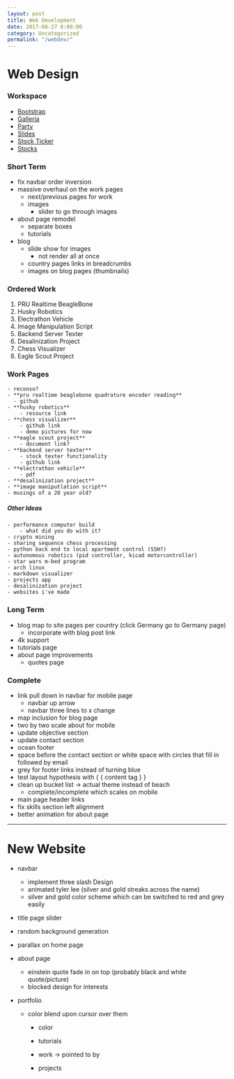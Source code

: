 ```yaml
---
layout: post
title: Web Development
date: 2017-08-27 8:00:00
category: Uncategorized
permalink: "/webdev/"
---
```


# Web Design

### Workspace
- [Bootstrap](/workspace/bootstrap/index.html)
- [Galleria](/workspace/galleria/themes/classic/classic-demo-cdn.html)
- [Party](/workspace/party/index.html)
- [Slides](/slides/)
- [Stock Ticker](/workspace/stock-ticker/index.html)
- [Stocks](/workspace/stocks/index.html)

### Short Term
- fix navbar order inversion
- massive overhaul on the work pages
  - next/previous pages for work
  - images
    - slider to go through images
- about page remodel
  - separate boxes
  - tutorials
- blog
  - slide show for images
    - not render all at once
  - country pages links in breadcrumbs
  - images on blog pages (thumbnails)
  
### Ordered Work
1. PRU Realtime BeagleBone
2. Husky Robotics
3. Electrathon Vehicle
4. Image Manipulation Script
5. Backend Server Texter
6. Desalinization Project
7. Chess Visualizer
8. Eagle Scout Project

### Work Pages
    - reconso?
    - **pru realtime beaglebone quadrature encoder reading**
      - github
    - **husky robotics**
        - resource link
    - **chess visualizer**
        - github link
        - demo pictures for now
    - **eagle scout project**
        - document link?
    - **backend server texter**
        - stock texter functionality
        - github link
    - **electrathon vehicle**
        - pdf
    - **desalinization project**
    - **image maniputlation script**
    - musings of a 20 year old?
    
##### Other Ideas
    - performance computer build
        - what did you do with it?
    - crypto mining
    - sharing sequence chess processing
    - python back end to local apartment control (SSH?)
    - autonomous robotics (pid controller, kicad motorcontroller)
    - star wars m-bed program
    - arch linux
    - markdown visualizer
    - projects app
    - desalinization project
    - websites i've made

### Long Term
- blog map to site pages per country (click Germany go to Germany page)
    - incorporate with blog post link
- 4k support
- tutorials page
- about page improvements
    - quotes page

### Complete
- link pull down in navbar for mobile page
	- navbar up arrow
	- navbar three lines to x change
- map inclusion for blog page
- two by two scale about for mobile
- update objective section
- update contact section
- ocean footer
- space before the contact section or white space with circles that fill in followed by email
- grey for footer links instead of turning blue
- test layout hypothesis with { { content tag } }
- clean up bucket list -> actual theme instead of beach
  - complete/incomplete which scales on mobile
- main page header links
- fix skills section left alignment
- better animation for about page

---

# New Website
- navbar
	- implement three slash Design
	- animated tyler lee (silver and gold streaks across the name)
	- silver and gold color scheme which can be switched to red and grey easily

- title page slider
- random background generation
- parallax on home page

- about page
	- einstein quote fade in on top (probably black and white quote/picture)
	- blocked design for interests

- portfolio
  - color blend upon cursor over them
	- color

	- tutorials
	- work -> pointed to by 
	- projects
